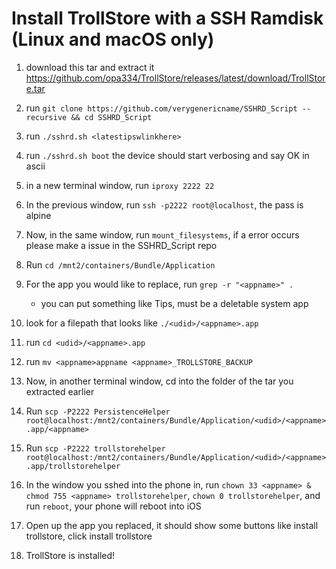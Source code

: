 # Install TrollStore with a SSH Ramdisk (Linux and macOS only)

1. download this tar and extract it https://github.com/opa334/TrollStore/releases/latest/download/TrollStore.tar

2. run `git clone https://github.com/verygenericname/SSHRD_Script --recursive && cd SSHRD_Script`

3. run `./sshrd.sh <latestipswlinkhere>`

4. run `./sshrd.sh boot` the device should start verbosing and say OK in ascii

5. in a new terminal window, run `iproxy 2222 22`

6. In the previous window, run `ssh -p2222 root@localhost`, the pass is alpine

7. Now, in the same window, run `mount_filesystems`, if a error occurs please make a issue in the SSHRD_Script repo

8. Run `cd /mnt2/containers/Bundle/Application`

9. For the app you would like to replace, run `grep -r "<appname>" .`
    - you can put something like Tips, must be a deletable system app

10. look for a filepath that looks like `./<udid>/<appname>.app`

11. run `cd <udid>/<appname>.app`

12. run `mv <appname>appname <appname>_TROLLSTORE_BACKUP`

13. Now, in another terminal window, cd into the folder of the tar you extracted earlier

14. Run `scp -P2222 PersistenceHelper root@localhost:/mnt2/containers/Bundle/Application/<udid>/<appname>.app/<appname>`

15. Run `scp -P2222 trollstorehelper root@localhost:/mnt2/containers/Bundle/Application/<udid>/<appname>.app/trollstorehelper`

16. In the window you sshed into the phone in, run `chown 33 <appname> & chmod 755 <appname> trollstorehelper`, `chown 0 trollstorehelper`, and run `reboot`, your phone will reboot into iOS

17. Open up the app you replaced, it should show some buttons like install trollstore, click install trollstore

18. TrollStore is installed!
